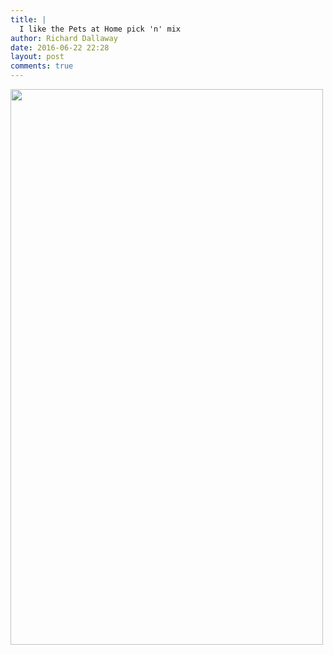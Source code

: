 ```yaml
---
title: |
  I like the Pets at Home pick 'n' mix
author: Richard Dallaway
date: 2016-06-22 22:28
layout: post
comments: true
---
```


<div><a href="http://static.skitters.dallaway.com/tp_27697741641_c92e183cd4_o.jpg"><img src="http://static.skitters.dallaway.com/tp_thumb_27697741641_c92e183cd4_o.jpg" width="500" height="889"/></a></div>

  
      

